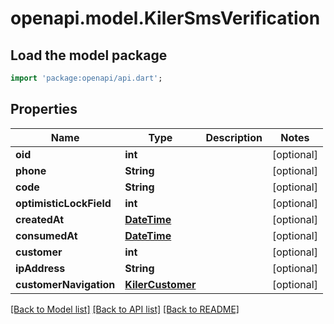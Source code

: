 # openapi.model.KilerSmsVerification

## Load the model package
```dart
import 'package:openapi/api.dart';
```

## Properties
Name | Type | Description | Notes
------------ | ------------- | ------------- | -------------
**oid** | **int** |  | [optional] 
**phone** | **String** |  | [optional] 
**code** | **String** |  | [optional] 
**optimisticLockField** | **int** |  | [optional] 
**createdAt** | [**DateTime**](DateTime.md) |  | [optional] 
**consumedAt** | [**DateTime**](DateTime.md) |  | [optional] 
**customer** | **int** |  | [optional] 
**ipAddress** | **String** |  | [optional] 
**customerNavigation** | [**KilerCustomer**](KilerCustomer.md) |  | [optional] 

[[Back to Model list]](../README.md#documentation-for-models) [[Back to API list]](../README.md#documentation-for-api-endpoints) [[Back to README]](../README.md)


